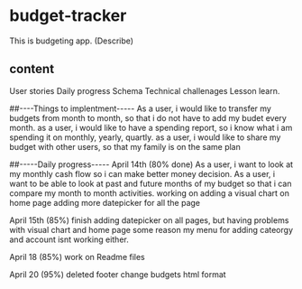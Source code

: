 # budget-tracker

This is budgeting app. (Describe)

## content 
User stories 
Daily progress
Schema 
Technical challenages 
Lesson learn. 


##----Things to implentment-----
As a user, i would like to transfer my budgets from month to month, so that i do not have to add my budet every month.
as a user, i would like to have a spending report, so i know what i am spending it on monthly, yearly, quartly. 
as a user, i would like to share my budget with other users, so that my family is on the same plan




##-----Daily progress-----
April 14th (80% done)
As a user, i want to look at my monthly cash flow so i can make better money decision.
As a user, i want to be able to look at past and future months of my budget so that i can compare my month to month activities.
working on adding a visual chart on home page
adding more datepicker for all the page

April 15th (85%)
finish adding datepicker on all pages, but having problems with visual chart and home page
 some reason my menu for adding cateorgy and account isnt working either. 
 
 April 18 (85%)
 work on Readme files
 
 April 20 (95%)
 deleted footer
 change budgets html format
 
 



  
